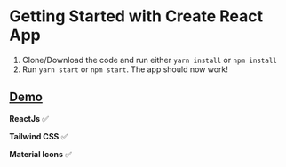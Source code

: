 	

# Getting Started with Create React App

1. Clone/Download the code and run either `yarn install` or `npm install`
2. Run `yarn start` or `npm start`. The app should now work!

## [Demo](https://www.example.com)

**ReactJs** ✅

**Tailwind CSS** ✅

**Material Icons** ✅
